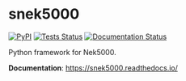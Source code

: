 # snek5000

[![PyPI](https://img.shields.io/pypi/v/snek5000)](https://pypi.org/project/snek5000/)
[![Tests Status](https://github.com/exabl/snek5000/workflows/Tests/badge.svg)](https://github.com/exabl/snek5000/actions?workflow=Tests)
[![Documentation Status](https://readthedocs.org/projects/snek5000/badge/?version=latest)](https://snek5000.readthedocs.io/en/latest/?badge=latest)

Python framework for Nek5000.

**Documentation**: <https://snek5000.readthedocs.io/>
